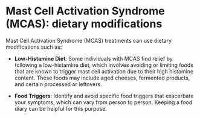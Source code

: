 [//]: # (
source: gpt-3 + jph editing
tags: treatments
)

# Mast Cell Activation Syndrome (MCAS): dietary modifications

Mast Cell Activation Syndrome (MCAS) treatments can use dietary modifications such as:

* **Low-Histamine Diet**: Some individuals with MCAS find relief by following a low-histamine diet, which involves avoiding or limiting foods that are known to trigger mast cell activation due to their high histamine content. These foods may include aged cheeses, fermented products, and certain processed or leftovers.

* **Food Triggers**: Identify and avoid specific food triggers that exacerbate your symptoms, which can vary from person to person. Keeping a food diary can be helpful for this purpose.
